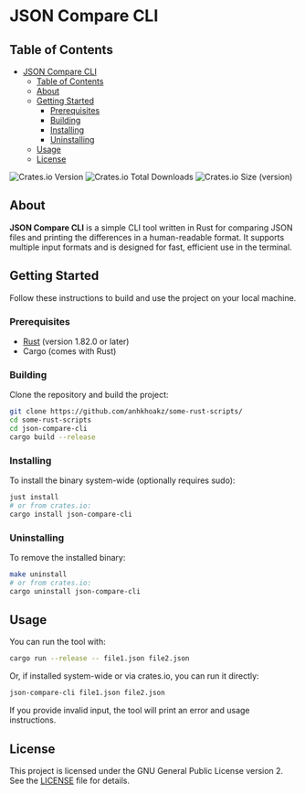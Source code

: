 # JSON Compare CLI

## Table of Contents

- [JSON Compare CLI](#json-compare-cli)
  - [Table of Contents](#table-of-contents)
  - [About](#about)
  - [Getting Started](#getting-started)
    - [Prerequisites](#prerequisites)
    - [Building](#building)
    - [Installing](#installing)
    - [Uninstalling](#uninstalling)
  - [Usage](#usage)
  - [License](#license)

![Crates.io Version](https://img.shields.io/crates/v/json-compare-cli?style=for-the-badge)
![Crates.io Total Downloads](https://img.shields.io/crates/d/json-compare-cli?style=for-the-badge)
![Crates.io Size (version)](https://img.shields.io/crates/size/json-compare-cli/0.1.0?style=for-the-badge)

## About

**JSON Compare CLI** is a simple CLI tool written in Rust for comparing JSON files and printing the differences in a human-readable format. It supports multiple input formats and is designed for fast, efficient use in the terminal.

## Getting Started

Follow these instructions to build and use the project on your local machine.

### Prerequisites

- [Rust](https://www.rust-lang.org/tools/install) (version 1.82.0 or later)
- Cargo (comes with Rust)

### Building

Clone the repository and build the project:

```sh
git clone https://github.com/anhkhoakz/some-rust-scripts/
cd some-rust-scripts
cd json-compare-cli
cargo build --release
```

### Installing

To install the binary system-wide (optionally requires sudo):

```sh
just install
# or from crates.io:
cargo install json-compare-cli
```

### Uninstalling

To remove the installed binary:

```sh
make uninstall
# or from crates.io:
cargo uninstall json-compare-cli
```

## Usage

You can run the tool with:

```sh
cargo run --release -- file1.json file2.json

```

Or, if installed system-wide or via crates.io, you can run it directly:

```sh
json-compare-cli file1.json file2.json
```

If you provide invalid input, the tool will print an error and usage instructions.

## License

This project is licensed under the GNU General Public License version 2. See the [LICENSE](LICENSE) file for details.
